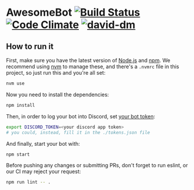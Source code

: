 # AwesomeBot [![Build Status](https://travis-ci.org/rgoliveira/AwesomeBot.svg?branch=master)](https://travis-ci.org/rgoliveira/AwesomeBot) [![Code Climate](https://codeclimate.com/github/rgoliveira/AwesomeBot/badges/gpa.svg)](https://codeclimate.com/github/rgoliveira/AwesomeBot) [![david-dm](https://david-dm.org/rgoliveira/AwesomeBot.svg)](https://david-dm.org/rgoliveira/AwesomeBot)

## How to run it
First, make sure you have the latest version of [Node.js](https://nodejs.org/) and [npm](https://github.com/npm/npm).
We recommend using [nvm](https://github.com/creationix/nvm) to manage these, and there's a `.nvmrc` file in this project, so just run this and you're all set:
```sh
nvm use
```

Now you need to install the dependencies:
```sh
npm install
```

Then, in order to log your bot into Discord, set [your bot token](https://discordapp.com/developers/applications/me):
```sh
export DISCORD_TOKEN=<your discord app token>
# you could, instead, fill it in the ./tokens.json file
```

And finally, start your bot with:
```sh
npm start
```

Before pushing any changes or submitting PRs, don't forget to run eslint, or our CI may reject your request:
```sh
npm run lint -- .
```
